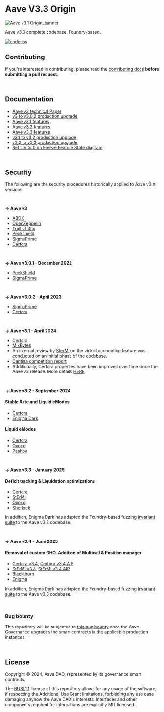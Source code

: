 # Aave V3.3 Origin

![Aave v3.1 Origin_banner](./resources/v3-1-banner.jpeg)

Aave v3.3 complete codebase, Foundry-based.

[![codecov](https://codecov.io/gh/aave-dao/aave-v3-origin/graph/badge.svg?token=6HX4NXCNIQ)](https://codecov.io/gh/aave-dao/aave-v3-origin)
<br>

## Contributing

If you're interested in contributing, please read the [contributing docs](/.github/CONTRIBUTING.md) **before submitting a pull request**.

<br>

## Documentation

- [Aave v3 technical Paper](./docs/Aave_V3_Technical_Paper.pdf)
- [v3 to v3.0.2 production upgrade](https://github.com/bgd-labs/proposal-3.0.2-upgrade/blob/main/README.md)
- [Aave v3.1 features](./docs/3.1/Aave-v3.1-features.md)
- [Aave v3.2 features](./docs/3.2/Aave-3.2-features.md)
- [Aave v3.3 features](./docs/3.3/Aave-v3.3-features.md)
- [v3.1 to v3.2 production upgrade](https://github.com/bgd-labs/protocol-3.2.0-upgrade/blob/main/README.md)
- [v3.2 to v3.3 production upgrade](https://github.com/bgd-labs/protocol-3.3.0-upgrade/blob/main/README.md)
- [Set Ltv to 0 on Freeze Feature State diagram](./docs/freeze-ltv0-states.png)

<br>

## Security

The following are the security procedures historically applied to Aave v3.X versions.

<br>

**-> Aave v3**

- [ABDK](./audits/27-01-2022_ABDK_AaveV3.pdf)
- [OpenZeppelin](./audits/01-11-2021_OpenZeppelin_AaveV3.pdf)
- [Trail of Bits](./audits/07-01-2022_TrailOfBits_AaveV3.pdf)
- [Peckshield](./audits/14-01-2022_PeckShield_AaveV3.pdf)
- [SigmaPrime](./audits/27-01-2022_SigmaPrime_AaveV3.pdf)
- [Certora](./certora/Aave_V3_Formal_Verification_Report_Jan2022.pdf)

<br>

**-> Aave v3.0.1 - December 2022**

- [PeckShield](./audits/09-12-2022_PeckShield_AaveV3-0-1.pdf)
- [SigmaPrime](./audits/23-12-2022_SigmaPrime_AaveV3-0-1.pdf)

<br>

**-> Aave v3.0.2 - April 2023**

- [SigmaPrime](./audits/19-04-2023_SigmaPrime_AaveV3-0-2.pdf)
- [Certora](./audits/03-2023_2023_Certora_AaveV3-0-2.pdf)

<br>

**-> Aave v3.1 - April 2024**

- [Certora](./audits/30-04-2024_Certora_AaveV3.1.pdf)
- [MixBytes](./audits/02-05-2024_MixBytes_AaveV3.1.pdf)
- An internal review by [SterMi](https://twitter.com/stermi) on the virtual accounting feature was conducted on an initial phase of the codebase.
- [Cantina competition report](./audits/02-06-2024-Cantina-contest-AaveV3.1.pdf)
- Additionally, Certora properties have been improved over time since the Aave v3 release. More details [HERE](./certora/basic/README.md).

<br>

**-> Aave v3.2 - September 2024**

#### Stable Rate and Liquid eModes

- [Certora](./audits/2024-09-10_Certora_Aave-v3.2_Stable_Rate_Removal.pdf)
- [Enigma Dark](./audits/2024-09-30_Enigma_Aave-v3.2.pdf)

#### Liquid eModes

- [Certora](./audits/2024-09-19_Certora_Aave-v3.2_Liquid_eModes.pdf)
- [Oxorio](./audits/2024-09-12_Oxorio_Aav3-v3.2.pdf)
- [Pashov](./audits/2024-09-15_Pashov_Aave-v3.2.pdf)

<br>

**-> Aave v3.3 - January 2025**

#### Deficit tracking & Liquidation optimizations

- [Certora](./audits/2024-11-07_Certora_Aave-v3.3.0.pdf)
- [StErMi](./audits/2024-10-22_StErMi_Aave-v3.3.pdf)
- [Oxorio](./audits/2025-01-29_Oxorio_Aave-v3.3.0.pdf)
- [Sherlock](./audits/2025-01-22_Sherlock_Aave-v3.3.0.pdf)

In addition, Enigma Dark has adapted the Foundry-based fuzzing [invariant suite](./tests/invariants) to the Aave v3.3 codebase.

<br>

**-> Aave v3.4 - June 2025**

#### Removal of custom GHO. Addition of Multicall & Position manager

- [Certora v3.4](./audits/2025-06-11_Certora_Aave-v3.4_Report.pdf), [Certora v3.4 AIP](./audits/2025-06-11_Certora_Aave-v3.4_AIP_Report.pdf)
- [StErMi v3.4](./audits/2025-06-11_Stermi_Aave-v3.4_Report.pdf), [StErMi v3.4 AIP](./audits/2025-06-11_Stermi_Aave-v3.4_AIP_Report.pdf)
- [Blackthorn](./audits/2025-06-12_Blackthorn-v3.4_Report.pdf)
- [Enigma](./audits/2025-05-13_Enigma_Aave-v3.4.pdf)

In addition, Enigma Dark has adapted the Foundry-based fuzzing [invariant suite](./tests/invariants) to the Aave v3.3 codebase.

<br>

### Bug bounty

This repository will be subjected to [this bug bounty](https://immunefi.com/bounty/aave/) once the Aave Governance upgrades the smart contracts in the applicable production instances.

<br>

## License

Copyright © 2024, Aave DAO, represented by its governance smart contracts.

The [BUSL1.1](./LICENSE) license of this repository allows for any usage of the software, if respecting the Additional Use Grant limitations, forbidding any use case damaging anyhow the Aave DAO's interests.
Interfaces and other components required for integrations are explicitly MIT licensed.
